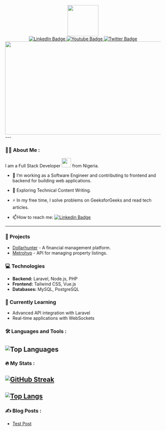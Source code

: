 <div id="header" align="center">
  <img src="https://media.giphy.com/media/EauwThrXwq0EWngOcT/giphy.gif?cid=ecf05e47og1gd8widq90iruiat56996elayle3yinjs2et8p&ep=v1_gifs_related&rid=giphy.gif&ct=s" width="100"/>

 <div id="badges">
  <a href="your-linkedin-URL">
    <img src="https://img.shields.io/badge/LinkedIn-blue?style=for-the-badge&logo=linkedin&logoColor=white" alt="LinkedIn Badge"/>
  </a>
  <a href="your-youtube-URL">
    <img src="https://img.shields.io/badge/YouTube-red?style=for-the-badge&logo=youtube&logoColor=white" alt="Youtube Badge"/>
  </a>
  <a href="your-twitter-URL">
    <img src="https://img.shields.io/badge/Twitter-blue?style=for-the-badge&logo=twitter&logoColor=white" alt="Twitter Badge"/>
  </a>
</div>
<div align="center">
  <img src="https://media.giphy.com/media/dWesBcTLavkZuG35MI/giphy.gif" width="600" height="300"/>
</div>
</div>
---

### :woman_technologist: About Me :
I am a Full Stack Developer <img src="https://media.giphy.com/media/WUlplcMpOCEmTGBtBW/giphy.gif" width="30"> from Nigeria.
- :telescope: I’m working as a Software Engineer and contributing to frontend and backend for building web applications.

- :seedling: Exploring Technical Content Writing.

- :zap: In my free time, I solve problems on GeeksforGeeks and read tech articles.

- :mailbox:How to reach me: [![Linkedin Badge](https://img.shields.io/badge/-kakbar-blue?style=flat&logo=Linkedin&logoColor=white)](your-linkedin-url)

---
### 🚀 Projects
- [Dollarhunter](https://github.com/Usmanbalogun044/dollarhunter) - A financial management platform.
- [Metrohyp](https://github.com/Usmanbalogun044/metrohyp) - API for managing property listings.

### 💻 Technologies
- **Backend:** Laravel, Node.js, PHP
- **Frontend:** Tailwind CSS, Vue.js
- **Databases:** MySQL, PostgreSQL
  
### 🌱 Currently Learning
- Advanced API integration with Laravel
- Real-time applications with WebSockets
### :hammer_and_wrench: Languages and Tools :
![Top Languages](https://github-readme-stats.vercel.app/api/top-langs/?username=Usmanbalogun044&layout=compact)
---

### :fire: My Stats :
[![GitHub Streak](https://github-readme-streak-stats.herokuapp.com?user=usmanbalogun044&theme=dark)](https://git.io/streak-stats)
-
[![Top Langs](https://github-readme-stats.vercel.app/api/top-langs/?username=usmanbalogun044&layout=compact&theme=vision-friendly-dark)](https://github.com/anuraghazra/github-readme-stats)
---

### :writing_hand: Blog Posts :
<!-- BLOG-POST-LIST:START -->
- [Test Post](https://dev.to/itszed0/test-post-490g)
<!-- BLOG-POST-LIST:END -->
